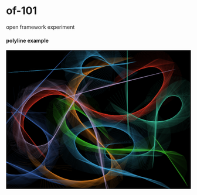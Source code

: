 # of-101
open framework experiment

#### polyline example

![polyline](screenshots/002-PolylineBrush.png)
